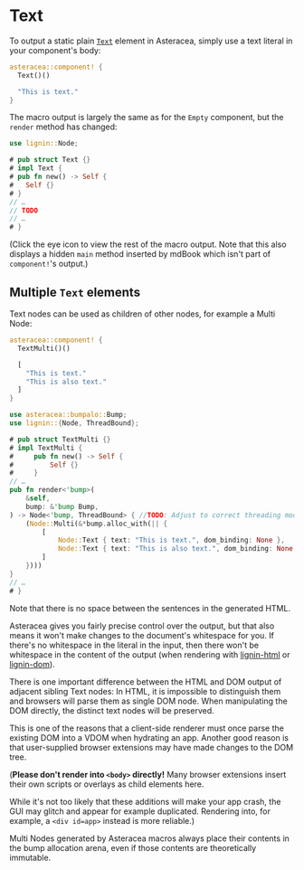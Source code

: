 # Text

To output a static plain [`Text`] element in Asteracea, simply use a text literal in your component's body:

[`Text`]: https://developer.mozilla.org/en-US/docs/Web/API/Text

```rust asteracea=Text
asteracea::component! {
  Text()()

  "This is text."
}
```

The macro output is largely the same as for the `Empty` component, but the `render` method has changed:

```rust no_run noplayground
use lignin::Node;

# pub struct Text {}
# impl Text {
# pub fn new() -> Self {
#   Self {}
# }
// …
// TODO
// …
# }
```

(Click the eye icon to view the rest of the macro output. Note that this also displays a hidden `main` method inserted by mdBook which isn't part of `component!`'s output.)

## Multiple `Text` elements

Text nodes can be used as children of other nodes, for example a Multi Node:

```rust asteracea=TextMulti
asteracea::component! {
  TextMulti()()

  [
    "This is text."
    "This is also text."
  ]
}
```

```rust no_run noplayground
use asteracea::bumpalo::Bump;
use lignin::{Node, ThreadBound};

# pub struct TextMulti {}
# impl TextMulti {
#     pub fn new() -> Self {
#         Self {}
#     }
// …
pub fn render<'bump>(
    &self,
    bump: &'bump Bump,
) -> Node<'bump, ThreadBound> { //TODO: Adjust to correct threading model once implemented.
    (Node::Multi(&*bump.alloc_with(|| {
        [
            Node::Text { text: "This is text.", dom_binding: None },
            Node::Text { text: "This is also text.", dom_binding: None },
        ]
    })))
}
// …
# }
```

Note that there is no space between the sentences in the generated HTML.

Asteracea gives you fairly precise control over the output, but that also means it won't make changes to the document's whitespace for you. If there's no whitespace in the literal in the input, then there won't be whitespace in the content of the output (when rendering with [lignin-html] or [lignin-dom]).

[lignin-html]: https://github.com/Tamschi/lignin-html
[lignin-dom]: https://github.com/Tamschi/lignin-dom

There is one important difference between the HTML and DOM output of adjacent sibling Text nodes: In HTML, it is impossible to distinguish them and browsers will parse them as single DOM node. When manipulating the DOM directly, the distinct text nodes will be preserved.

This is one of the reasons that a client-side renderer must once parse the existing DOM into a VDOM when hydrating an app. Another good reason is that user-supplied browser extensions may have made changes to the DOM tree.

(**Please don't render into `<body>` directly!** Many browser extensions insert their own scripts or overlays as child elements here.

While it's not too likely that these additions will make your app crash, the GUI may glitch and appear for example duplicated. Rendering into, for example, a `<div id=app>` instead is more reliable.)

Multi Nodes generated by Asteracea macros always place their contents in the bump allocation arena, even if those contents are theoretically immutable.
